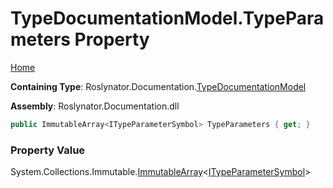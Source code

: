<a name="_top"></a>

# TypeDocumentationModel\.TypeParameters Property

[Home](../../../../README.md#_top)

**Containing Type**: Roslynator\.Documentation\.[TypeDocumentationModel](../README.md#_top)

**Assembly**: Roslynator\.Documentation\.dll

```csharp
public ImmutableArray<ITypeParameterSymbol> TypeParameters { get; }
```

### Property Value

System\.Collections\.Immutable\.[ImmutableArray](https://docs.microsoft.com/en-us/dotnet/api/system.collections.immutable.immutablearray-1)\<[ITypeParameterSymbol](https://docs.microsoft.com/en-us/dotnet/api/microsoft.codeanalysis.itypeparametersymbol)>

